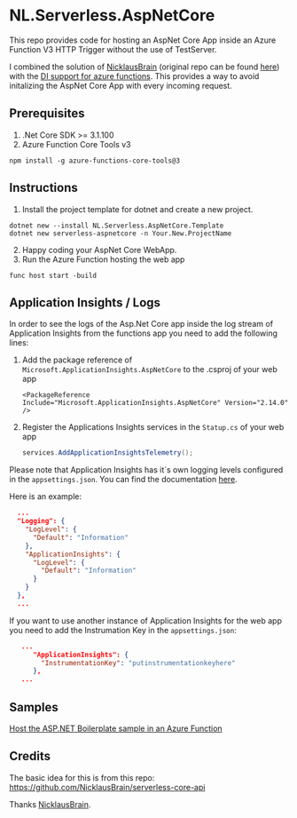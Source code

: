 # NL.Serverless.AspNetCore
This repo provides code for hosting an AspNet Core App inside an Azure Function V3 HTTP Trigger without the use of TestServer.

I combined the solution of <a href="https://github.com/NicklausBrain">NicklausBrain</a> (original repo can be found <a href="https://github.com/NicklausBrain/serverless-core-api">here</a>) with the <a href="https://docs.microsoft.com/en-US/azure/azure-functions/functions-dotnet-dependency-injection">DI support for azure functions</a>. This provides a way to avoid initalizing the AspNet Core App with every incoming request.

## Prerequisites
1. .Net Core SDK >= 3.1.100
2. Azure Function Core Tools v3
```
npm install -g azure-functions-core-tools@3
```

## Instructions
1. Install the project template for dotnet and create a new project.
```
dotnet new --install NL.Serverless.AspNetCore.Template
dotnet new serverless-aspnetcore -n Your.New.ProjectName
```
2. Happy coding your AspNet Core WebApp.
3. Run the Azure Function hosting the web app
```
func host start -build
```

## Application Insights / Logs
In order to see the logs of the Asp.Net Core app inside the log stream of Application Insights from the functions app you need to add the following lines:

1. Add the package reference of ``Microsoft.ApplicationInsights.AspNetCore`` to the .csproj of your web app
   
   ``<PackageReference Include="Microsoft.ApplicationInsights.AspNetCore" Version="2.14.0" />``

1. Register the Applications Insights services in the ``Statup.cs`` of your web app
   ```csharp
   services.AddApplicationInsightsTelemetry();
   ```

Please note that Application Insights has it´s own logging levels configured in the ``appsettings.json``. You can find the documentation [here](https://docs.microsoft.com/en-us/azure/azure-monitor/app/ilogger#control-logging-level).

Here is an example: 
```json
  ...
  "Logging": {
    "LogLevel": {
      "Default": "Information"
    },
    "ApplicationInsights": {
      "LogLevel": {
        "Default": "Information"
      }
    }
  },
  ...
```

If you want to use another instance of Application Insights for the web app you need to add the Instrumation Key in the ``appsettings.json``:
```json
   ...
      "ApplicationInsights": {
        "InstrumentationKey": "putinstrumentationkeyhere"
      },
   ...
```

## Samples
[Host the ASP.NET Boilerplate sample in an Azure Function](samples/ASP.NET%20Boilerplate)

## Credits
The basic idea for this is from this repo:
https://github.com/NicklausBrain/serverless-core-api

Thanks <a href="https://github.com/NicklausBrain">NicklausBrain</a>.
